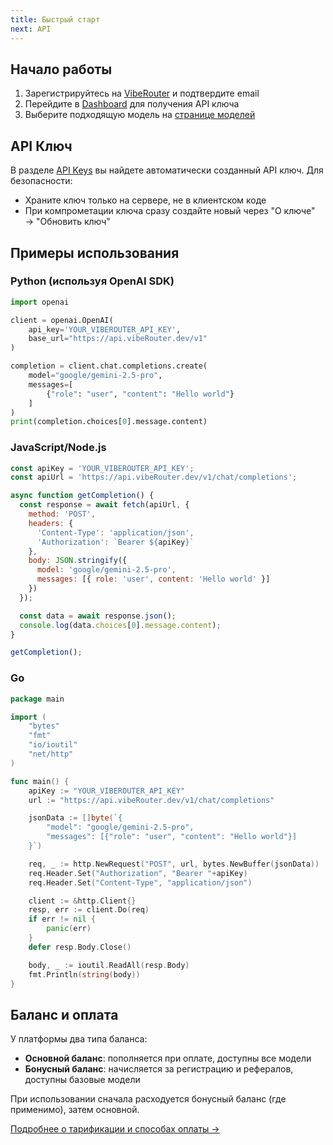 ```yaml
---
title: Быстрый старт
next: API
---
```


## Начало работы

1. Зарегистрируйтесь на [VibeRouter](https://viberouter.dev) и подтвердите email
2. Перейдите в [Dashboard](https://viberouter.dev/dashboard/api-keys) для получения API ключа
3. Выберите подходящую модель на [странице моделей](https://viberouter.dev/models)

## API Ключ

В разделе [API Keys](https://viberouter.dev/dashboard/api-keys) вы найдете автоматически созданный API ключ. Для безопасности:

- Храните ключ только на сервере, не в клиентском коде
- При компрометации ключа сразу создайте новый через "О ключе" → "Обновить ключ"

## Примеры использования

### Python (используя OpenAI SDK)

```python
import openai

client = openai.OpenAI(
    api_key='YOUR_VIBEROUTER_API_KEY',
    base_url="https://api.vibeRouter.dev/v1"
)

completion = client.chat.completions.create(
    model="google/gemini-2.5-pro",
    messages=[
        {"role": "user", "content": "Hello world"}
    ]
)
print(completion.choices[0].message.content)
```

### JavaScript/Node.js

```javascript
const apiKey = 'YOUR_VIBEROUTER_API_KEY';
const apiUrl = 'https://api.vibeRouter.dev/v1/chat/completions';

async function getCompletion() {
  const response = await fetch(apiUrl, {
    method: 'POST',
    headers: {
      'Content-Type': 'application/json',
      'Authorization': `Bearer ${apiKey}`
    },
    body: JSON.stringify({
      model: 'google/gemini-2.5-pro',
      messages: [{ role: 'user', content: 'Hello world' }]
    })
  });

  const data = await response.json();
  console.log(data.choices[0].message.content);
}

getCompletion();
```

### Go

```go
package main

import (
    "bytes"
    "fmt"
    "io/ioutil"
    "net/http"
)

func main() {
    apiKey := "YOUR_VIBEROUTER_API_KEY"
    url := "https://api.vibeRouter.dev/v1/chat/completions"

    jsonData := []byte(`{
        "model": "google/gemini-2.5-pro",
        "messages": [{"role": "user", "content": "Hello world"}]
    }`)

    req, _ := http.NewRequest("POST", url, bytes.NewBuffer(jsonData))
    req.Header.Set("Authorization", "Bearer "+apiKey)
    req.Header.Set("Content-Type", "application/json")

    client := &http.Client{}
    resp, err := client.Do(req)
    if err != nil {
        panic(err)
    }
    defer resp.Body.Close()

    body, _ := ioutil.ReadAll(resp.Body)
    fmt.Println(string(body))
}
```

## Баланс и оплата

У платформы два типа баланса:

- **Основной баланс**: пополняется при оплате, доступны все модели
- **Бонусный баланс**: начисляется за регистрацию и рефералов, доступны базовые модели

При использовании сначала расходуется бонусный баланс (где применимо), затем основной.

[Подробнее о тарификации и способах оплаты →](https://viberouter.dev/support)
